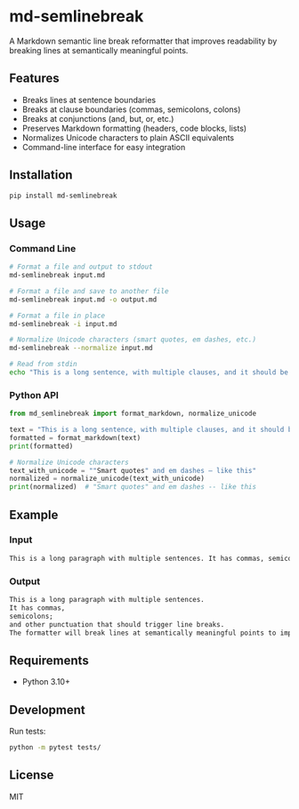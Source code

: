 # md-semlinebreak

A Markdown semantic line break reformatter that improves readability by breaking lines at semantically meaningful points.

## Features

- Breaks lines at sentence boundaries
- Breaks at clause boundaries (commas, semicolons, colons)
- Breaks at conjunctions (and, but, or, etc.)
- Preserves Markdown formatting (headers, code blocks, lists)
- Normalizes Unicode characters to plain ASCII equivalents
- Command-line interface for easy integration

## Installation

```bash
pip install md-semlinebreak
```

## Usage

### Command Line

```bash
# Format a file and output to stdout
md-semlinebreak input.md

# Format a file and save to another file
md-semlinebreak input.md -o output.md

# Format a file in place
md-semlinebreak -i input.md

# Normalize Unicode characters (smart quotes, em dashes, etc.)
md-semlinebreak --normalize input.md

# Read from stdin
echo "This is a long sentence, with multiple clauses, and it should be reformatted." | md-semlinebreak
```

### Python API

```python
from md_semlinebreak import format_markdown, normalize_unicode

text = "This is a long sentence, with multiple clauses, and it should be reformatted."
formatted = format_markdown(text)
print(formatted)

# Normalize Unicode characters
text_with_unicode = ""Smart quotes" and em dashes — like this"
normalized = normalize_unicode(text_with_unicode)
print(normalized)  # "Smart quotes" and em dashes -- like this
```

## Example

### Input
```markdown
This is a long paragraph with multiple sentences. It has commas, semicolons; and other punctuation that should trigger line breaks. The formatter will break lines at semantically meaningful points to improve readability.
```

### Output
```markdown
This is a long paragraph with multiple sentences.
It has commas,
semicolons;
and other punctuation that should trigger line breaks.
The formatter will break lines at semantically meaningful points to improve readability.
```

## Requirements

- Python 3.10+

## Development

Run tests:
```bash
python -m pytest tests/
```

## License

MIT